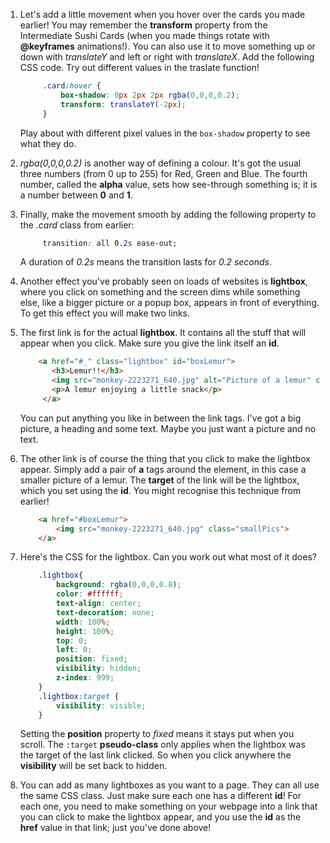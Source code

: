 1. Let's add a little movement when you hover over the cards you made earlier! You may remember the **transform** property from the Intermediate Sushi Cards \(when you made things rotate with **@keyframes** animations!\). You can also use it to move something up or down with _translateY_ and left or right with _translateX_. Add the following CSS code. Try out different values in the traslate function!
   ```css
        .card:hover {
            box-shadow: 0px 2px 2px rgba(0,0,0,0.2); 
            transform: translateY(-2px);
        }
   ```
   Play about with different pixel values in the `box-shadow` property to see what they do. 
     
2. _rgba(0,0,0,0.2)_ is another way of defining a colour. It's got the usual three numbers \(from 0 up to 255\) for Red, Green and Blue. The fourth number, called the **alpha** value, sets how see-through something is; it is a number between **0** and **1**.

2. Finally, make the movement smooth by adding the following property to the _.card_ class from earlier: 
   ```css
        transition: all 0.2s ease-out;
   ``` 
   A duration of _0.2s_ means the transition lasts for _0.2 seconds_.

3. Another effect you've probably seen on loads of websites is **lightbox**, where you click on something and the screen dims while something else, like a bigger picture or a popup box, appears in front of everything. To get this effect you will make two links.

4. The first link is for the actual **lightbox**. It contains all the stuff that will appear when you click. Make sure you give the link itself an **id**.
    ```html
        <a href="#_" class="lightbox" id="boxLemur">
           <h3>Lemur!!</h3>
           <img src="monkey-2223271_640.jpg" alt="Picture of a lemur" class="bigPics"/>
           <p>A lemur enjoying a little snack</p>
         </a>
    ```
    You can put anything you like in between the link tags. I've got a big picture, a heading and some text. Maybe you just want a picture and no text.

4. The other link is of course the thing that you click to make the lightbox appear. Simply add a pair of **a** tags around the element, in this case a smaller picture of a lemur. The **target** of the link will be the lightbox, which you set using the **id**. You might recognise this technique from earlier!
    ```html
        <a href="#boxLemur">
            <img src="monkey-2223271_640.jpg" class="smallPics">
        </a>
    ```

5. Here's the CSS for the lightbox. Can you work out what most of it does?
    ```css
        .lightbox{
            background: rgba(0,0,0,0.8);
            color: #ffffff;
            text-align: center;
            text-decoration: none;
            width: 100%;
            height: 100%;
            top: 0;
            left: 0;
            position: fixed;
            visibility: hidden;
            z-index: 999;
        }
        .lightbox:target {
            visibility: visible;
        }
    ```
    Setting the **position** property to _fixed_ means it stays put when you scroll. The `:target` **pseudo-class** only applies when the lightbox was the target of the last link clicked. So when you click anywhere the **visibility** will be set back to hidden.

6. You can add as many lightboxes as you want to a page. They can all use the same CSS class. Just make sure each one has a different **id**! For each one, you need to make something on your webpage into a link that you can click to make the lightbox appear, and you use the **id** as the **href** value in that link; just you've done above!
